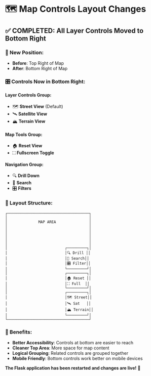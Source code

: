 # 🗺️ Map Controls Layout Changes

## ✅ **COMPLETED: All Layer Controls Moved to Bottom Right**

### **📍 New Position:**
- **Before**: Top Right of Map
- **After**: Bottom Right of Map

### **🎛️ Controls Now in Bottom Right:**

#### **Layer Controls Group:**
- 🗺️ **Street View** (Default)
- 🛰️ **Satellite View** 
- 🏔️ **Terrain View**

#### **Map Tools Group:**
- 🏠 **Reset View**
- ⛶ **Fullscreen Toggle**

#### **Navigation Group:**
- 🔍 **Drill Down**
- 🔎 **Search**
- 🎛️ **Filters**

### **🎯 Layout Structure:**
```
┌─────────────────────────────────────┐
│                                     │
│              MAP AREA               │
│                                     │
│                                     │
│                                     │
│                                     │
│                                     │
│                          ┌─────────┐│
│                          │🔍 Drill ││
│                          │🔎 Search││
│                          │🎛️ Filter││
│                          └─────────┘│
│                          ┌─────────┐│
│                          │🏠 Reset ││
│                          │⛶ Full  ││
│                          └─────────┘│
│                          ┌─────────┐│
│                          │🗺️ Street││
│                          │🛰️ Sat   ││
│                          │🏔️ Terrain││
│                          └─────────┘│
└─────────────────────────────────────┘
```

### **🚀 Benefits:**
- **Better Accessibility**: Controls at bottom are easier to reach
- **Cleaner Top Area**: More space for map content
- **Logical Grouping**: Related controls are grouped together
- **Mobile Friendly**: Bottom controls work better on mobile devices

**The Flask application has been restarted and changes are live!** 🎉
